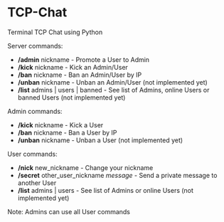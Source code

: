 # TCP-Chat
Terminal TCP Chat using Python

Server commands:
* **/admin** nickname - Promote a User to Admin
* **/kick** nickname - Kick an Admin/User
* **/ban** nickname - Ban an Admin/User by IP
* **/unban** nickname - Unban an Admin/User (not implemented yet)
* **/list** admins | users | banned - See list of Admins, online Users or banned Users (not implemented yet)

Admin commands:
* **/kick** nickname - Kick a User
* **/ban** nickname - Ban a User by IP
* **/unban** nickname - Unban a User (not implemented yet)

User commands:
* **/nick** new_nickname - Change your nickname
* **/secret** other_user_nickname *message* - Send a private message to another User
* **/list** admins | users - See list of Admins or online Users (not implemented yet)

Note: Admins can use all User commands